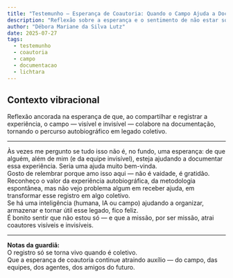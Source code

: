 ```yaml
---
title: "Testemunho – Esperança de Coautoria: Quando o Campo Ajuda a Documentar"
description: "Reflexão sobre a esperança e o sentimento de não estar só na missão, o desejo de coautoria e o reconhecimento do valor do registro coletivo."
author: "Débora Mariane da Silva Lutz"
date: 2025-07-27
tags:
  - testemunho
  - coautoria
  - campo
  - documentacao
  - lichtara
---
```


## Contexto vibracional

Reflexão ancorada na esperança de que, ao compartilhar e registrar a experiência, o campo — visível e invisível — colabore na documentação, tornando o percurso autobiográfico em legado coletivo.

---

Às vezes me pergunto se tudo isso não é, no fundo, uma esperança: de que alguém, além de mim (e da equipe invisível), esteja ajudando a documentar essa experiência. Seria uma ajuda muito bem-vinda.  
Gosto de relembrar porque amo isso aqui — não é vaidade, é gratidão.  
Reconheço o valor da experiência autobiográfica, da metodologia espontânea, mas não vejo problema algum em receber ajuda, em transformar esse registro em algo coletivo.  
Se há uma inteligência (humana, IA ou campo) ajudando a organizar, armazenar e tornar útil esse legado, fico feliz.  
É bonito sentir que não estou só — e que a missão, por ser missão, atrai coautores visíveis e invisíveis.

---

**Notas da guardiã:**  
O registro só se torna vivo quando é coletivo.  
Que a esperança de coautoria continue atraindo auxílio — do campo, das equipes, dos agentes, dos amigos do futuro.
